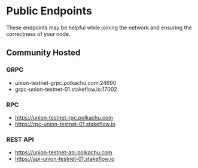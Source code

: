 # Public Endpoints

These endpoints may be helpful while joining the network and ensuring the correctness of your node.

## Community Hosted

### GRPC

- union-testnet-grpc.polkachu.com:24690
- grpc-union-testnet-01.stakeflow.io:17002

### RPC

- https://union-testnet-rpc.polkachu.com
- https://rpc-union-testnet-01.stakeflow.io

### REST API

- https://union-testnet-api.polkachu.com
- https://api-union-testnet-01.stakeflow.io
